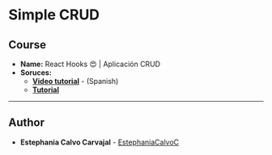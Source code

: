 # Simple CRUD

## Course

- **Name:** React Hooks 😍 | Aplicación CRUD
- **Soruces:**
  - **[Video tutorial](https://www.youtube.com/watch?v=8rLs-AGn4go&list=PLPl81lqbj-4KswGEN6o4lF0cscQalpycD&index=10)** - (Spanish)
  - **[Tutorial](https://bluuweb.github.io/react-udemy/04-02-simple-crud/)**

---

## Author

* **Estephania Calvo Carvajal** - [EstephaniaCalvoC](https://github.com/EstephaniaCalvoC)
